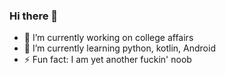 ### Hi there 👋

- 🔭 I’m currently working on college affairs
- 🌱 I’m currently learning python, kotlin, Android
- ⚡ Fun fact: I am yet another fuckin' noob

<!--
**Eterocell/Eterocell** is a ✨ _special_ ✨ repository because its `README.md` (this file) appears on your GitHub profile.

Here are some ideas to get you started:

- 🔭 I’m currently working on ...
- 🌱 I’m currently learning ...
- 👯 I’m looking to collaborate on ...
- 🤔 I’m looking for help with ...
- 💬 Ask me about ...
- 📫 How to reach me: ...
- 😄 Pronouns: ...
- ⚡ Fun fact: ...
-->
